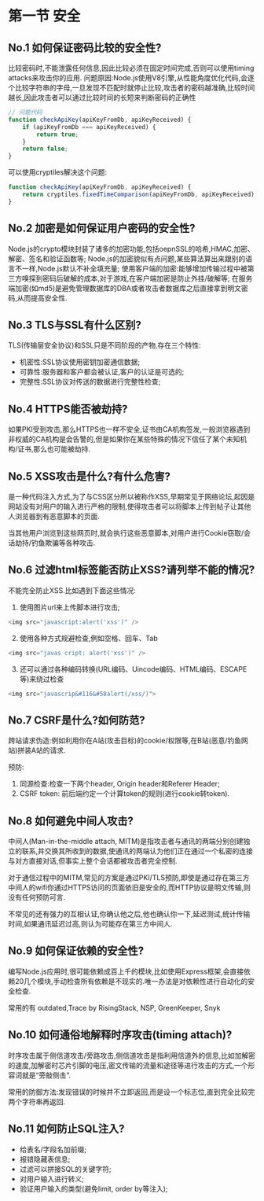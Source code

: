 # 第一节 安全

## No.1 如何保证密码比较的安全性?

比较密码时,不能泄露任何信息,因此比较必须在固定时间完成,否则可以使用timing attacks来攻击你的应用.
问题原因:Node.js使用V8引擎,从性能角度优化代码,会逐个比较字符串的字母,一旦发现不匹配时就停止比较,攻击者的密码越准确,比较时间越长,因此攻击者可以通过比较时间的长短来判断密码的正确性

```js
// 问题代码
function checkApiKey(apiKeyFromDb, apiKeyReceived) {
    if (apiKeyFromDb === apiKeyReceived) {
        return true;
    }
    return false;
}
```

可以使用cryptiles解决这个问题:

```js
function checkApiKey(apiKeyFromDb, apiKeyReceived) {
    return cryptiles.fixedTimeComparison(apiKeyFromDb, apiKeyReceived);
}
```

## No.2 加密是如何保证用户密码的安全性?

Node.js的crypto模块封装了诸多的加密功能,包括oepnSSL的哈希,HMAC,加密、解密、签名和验证函数等;
Node.js的加密貌似有点问题,某些算法算出来跟别的语言不一样,Node.js默认不补全填充量;
使用客户端的加密:能够增加传输过程中被第三方嗅探到密码后破解的成本,对于游戏,在客户端加密是防止外挂/破解等;
在服务端加密(如md5)是避免管理数据库的DBA或者攻击者数据库之后直接拿到明文密码,从而提高安全性.

## No.3 TLS与SSL有什么区别?

TLS(传输层安全协议)和SSL只是不同阶段的产物,存在三个特性:

* 机密性:SSL协议使用密钥加密通信数据;
* 可靠性:服务器和客户都会被认证,客户的认证是可选的;
* 完整性:SSL协议对传送的数据进行完整性检查;

## No.4 HTTPS能否被劫持?

如果PKI受到攻击,那么HTTPS也一样不安全,证书由CA机构签发,一般浏览器遇到非权威的CA机构是会告警的,但是如果你在某些特殊的情况下信任了某个未知机构/证书,那么也可能被劫持.

## No.5 XSS攻击是什么?有什么危害?

是一种代码注入方式,为了与CSS区分所以被称作XSS,早期常见于网络论坛,起因是网站没有对用户的输入进行严格的限制,使得攻击者可以将脚本上传到帖子让其他人浏览器到有恶意脚本的页面.

当其他用户浏览到这些网页时,就会执行这些恶意脚本,对用户进行Cookie窃取/会话劫持/钓鱼欺骗等各种攻击.

## No.6 过滤html标签能否防止XSS?请列举不能的情况?

不能完全防止XSS.比如遇到下面这些情况:

1. 使用图片url来上传脚本进行攻击;

```js
<img src="javascript:alert('xss')" />
```

2. 使用各种方式规避检查,例如空格、回车、Tab

```js
<img src="javas cript: alert('xss')" />
```

3. 还可以通过各种编码转换(URL编码、Uincode编码、HTML编码、ESCAPE等)来绕过检查

```js
<img src="javascrip&#116&#58alert(/xss/)">
```

## No.7 CSRF是什么?如何防范?

跨站请求伪造:例如利用你在A站(攻击目标)的cookie/权限等,在B站(恶意/钓鱼网站)拼装A站的请求.

预防:

1. 同源检查:检查一下两个header, Origin header和Referer Header;
2. CSRF token: 前后端约定一个计算token的规则(进行cookie转token).

## No.8 如何避免中间人攻击?

中间人(Man-in-the-middle attach, MITM)是指攻击者与通讯的两端分别创建独立的联系,并交换其所收到的数据,使通讯的两端认为他们正在通过一个私密的连接与对方直接对话,但事实上整个会话都被攻击者完全控制.

对于通信过程中的MITM,常见的方案是通过PKI/TLS预防,即使是通过存在第三方中间人的wifi你通过HTTPS访问的页面依旧是安全的,而HTTP协议是明文传输,则没有任何预防可言.

不常见的还有强力的互相认证,你确认他之后,他也确认你一下,延迟测试,统计传输时间,如果通讯延迟过高,则认为可能存在第三方中间人.

## No.9 如何保证依赖的安全性?

编写Node.js应用时,很可能依赖成百上千的模块,比如使用Express框架,会直接依赖20几个模块,手动检查所有依赖是不现实的.唯一办法是对依赖性进行自动化的安全检查.

常用的有 outdated,Trace by RisingStack, NSP, GreenKeeper, Snyk

## No.10 如何通俗地解释时序攻击(timing attach)?

时序攻击属于侧信道攻击/旁路攻击,侧信道攻击是指利用信道外的信息,比如加解密的速度,加解密时芯片引脚的电压,密文传输的流量和途径等进行攻击的方式,一个形容词就是“旁敲侧击”.

常用的防御方法:发现错误的时候并不立即返回,而是设一个标志位,直到完全比较完两个字符串再返回.

## No.11 如何防止SQL注入?

* 给表名/字段名加前缀;
* 报错隐藏表信息;
* 过滤可以拼接SQL的关键字符;
* 对用户输入进行转义;
* 验证用户输入的类型(避免limit, order by等注入);
